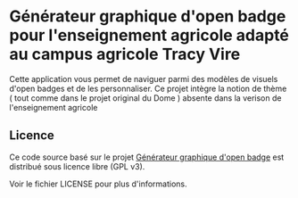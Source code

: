 # Générateur graphique d'open badge pour l'enseignement agricole adapté au campus agricole Tracy Vire 

Cette application vous permet de naviguer parmi des modèles de visuels d'open badges et de les personnaliser.
Ce projet intègre la notion de thème ( tout comme dans le projet original du Dome ) absente dans la verison de l'enseignement agricole

## Licence

Ce code source basé sur le projet [Générateur graphique d'open badge](https://github.com/Le-Dome-RDS/generateur-graphique-open-badge) est distribué sous licence libre (GPL v3).

Voir le fichier LICENSE pour plus d'informations.


